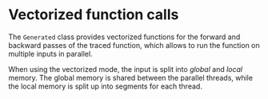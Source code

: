 # Vectorized function calls

The `Generated` class provides vectorized functions for the forward and backward passes of the traced function, which allows to run the function on multiple inputs in parallel.

When using the vectorized mode, the input is split into *global* and *local* memory. The global memory is shared between the parallel threads, while the local memory is split up into segments for each thread.